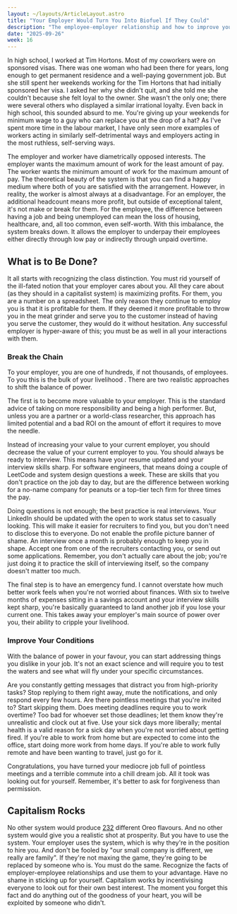 ```yaml
---
layout: ~/layouts/ArticleLayout.astro
title: "Your Employer Would Turn You Into Biofuel If They Could"
description: "The employee-employer relationship and how to improve your working conditions"
date: "2025-09-26"
week: 16
---
```


In high school, I worked at Tim Hortons. Most of my coworkers were on sponsored visas. There was one woman who had been there for years, long enough to get permanent residence and a well-paying government job. But she still spent her weekends working for the Tim Hortons that had initially sponsored her visa. I asked her why she didn't quit, and she told me she couldn't because she felt loyal to the owner. She wasn't the only one; there were several others who displayed a similar irrational loyalty. Even back in high school, this sounded absurd to me. You're giving up your weekends for minimum wage to a guy who can replace you at the drop of a hat? As I've spent more time in the labour market, I have only seen more examples of workers acting in similarly self-detrimental ways and employers acting in the most ruthless, self-serving ways. 

The employer and worker have diametrically opposed interests. The employer wants the maximum amount of work for the least amount of pay. The worker wants the minimum amount of work for the maximum amount of pay. The theoretical beauty of the system is that you can find a happy medium where both of you are satisfied with the arrangement. However, in reality, the worker is almost always at a disadvantage. For an employer, the additional headcount means more profit, but outside of exceptional talent, it's not make or break for them. For the employee, the difference between having a job and being unemployed can mean the loss of housing, healthcare, and, all too common, even self-worth. With this imbalance, the system breaks down. It allows the employer to underpay their employees either directly through low pay or indirectly through unpaid overtime. 

## What is to Be Done? 

It all starts with recognizing the class distinction. You must rid yourself of the ill-fated notion that your employer cares about you. All they care about (as they should in a capitalist system) is maximizing profits. For them, you are a number on a spreadsheet. The only reason they continue to employ you is that it is profitable for them. If they deemed it more profitable to throw you in the meat grinder and serve you to the customer instead of having you serve the customer, they would do it without hesitation. Any successful employer is hyper-aware of this; you must be as well in all your interactions with them.

### Break the Chain

To your employer, you are one of hundreds, if not thousands, of employees. To you this is the bulk of your livelihood . There are two realistic approaches to shift the balance of power. 

The first is to become more valuable to your employer. This is the standard advice of taking on more responsibility and being a high performer. But, unless you are a partner or a world-class researcher, this approach has limited potential and a bad ROI on the amount of effort it requires to move the needle. 

Instead of increasing your value to your current employer, you should decrease the value of your current employer to you. You should always be ready to interview. This means have your resume updated and your interview skills sharp. For software engineers, that means doing a couple of LeetCode and system design questions a week. These are skills that you don't practice on the job day to day, but are the difference between working for a no-name company for peanuts or a top-tier tech firm for three times the pay. 

Doing questions is not enough; the best practice is real interviews. Your LinkedIn should be updated with the open to work status set to casually looking. This will make it easier for recruiters to find you, but you don't need to disclose this to everyone. Do not enable the profile picture banner of shame. An interview once a month is probably enough to keep you in shape. Accept one from one of the recruiters contacting you, or send out some applications. Remember, you don't actually care about the job; you're just doing it to practice the skill of interviewing itself, so the company doesn't matter too much. 

The final step is to have an emergency fund. I cannot overstate how much better work feels when you're not worried about finances. With six to twelve months of expenses sitting in a savings account and your interview skills kept sharp, you're basically guaranteed to land another job if you lose your current one. This takes away your employer's main source of power over you, their ability to cripple your livelihood. 
### Improve Your Conditions

With the balance of power in your favour, you can start addressing things you dislike in your job. It's not an exact science and will require you to test the waters and see what will fly under your specific circumstances. 

Are you constantly getting messages that distract you from high-priority tasks? Stop replying to them right away, mute the notifications, and only respond every few hours. Are there pointless meetings that you're invited to? Start skipping them. Does meeting deadlines require you to work overtime? Too bad for whoever set those deadlines; let them know they're unrealistic and clock out at five. Use your sick days more liberally; mental health is a valid reason for a sick day when you're not worried about getting fired. If you're able to work from home but are expected to come into the office, start doing more work from home days. If you're able to work fully remote and have been wanting to travel, just go for it. 

Congratulations, you have turned your mediocre job full of pointless meetings and a terrible commute into a chill dream job. All it took was looking out for yourself. Remember, it's better to ask for forgiveness than permission.

## Capitalism Rocks

 No other system would produce [232](https://www.taquitos.net/snack_guide/Oreos) different Oreo flavours. And no other system would give you a realistic shot at prosperity. But you have to use the system. Your employer uses the system, which is why they're in the position to hire you. And don't be fooled by "our small company is different, we really are family". If they're not maxing the game, they're going to be replaced by someone who is. You must do the same. Recognize the facts of employer-employee relationships and use them to your advantage. Have no shame in sticking up for yourself. Capitalism works by incentivising everyone to look out for their own best interest. The moment you forget this fact and do anything out of the goodness of your heart, you will be exploited by someone who didn't.
